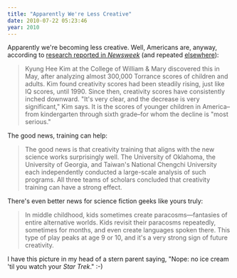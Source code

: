 ```yaml
---
title: "Apparently We're Less Creative"
date: 2010-07-22 05:23:46
year: 2010
---
```

Apparently we're becoming less creative. Well, Americans are, anyway, according to <a href="http://www.newsweek.com/2010/07/10/the-creativity-crisis.html">research reported in <em>Newsweek</em></a> (and repeated <a href="http://computinged.wordpress.com/2010/07/20/the-creativity-crisis-newsweek/">elsewhere</a>):
<blockquote>Kyung Hee Kim at the College of William &amp; Mary discovered this in  May, after analyzing almost 300,000 Torrance scores of children and  adults. Kim found creativity scores had been steadily rising, just like  IQ scores, until 1990. Since then, creativity scores have consistently  inched downward. "It's very clear, and the decrease is very  significant," Kim says. It is the scores of younger children in  America–from kindergarten through sixth grade–for whom the decline is  "most serious."</blockquote>
The good news, training can help:
<blockquote>The good news is that creativity training that aligns with the new  science works surprisingly well. The University of Oklahoma, the  University of Georgia, and Taiwan's National Chengchi University each  independently conducted a large-scale analysis of such programs. All  three teams of scholars concluded that creativity training can have a  strong effect.</blockquote>
There's even better news for science fiction geeks like yours truly:
<blockquote>In middle childhood, kids sometimes create paracosms—fantasies of entire  alternative worlds. Kids revisit their paracosms repeatedly, sometimes  for months, and even create languages spoken there. This type of play  peaks at age 9 or 10, and it's a very strong sign of future creativity.</blockquote>
I have this picture in my head of a stern parent saying, "Nope: no ice cream 'til you watch your <em>Star Trek</em>." :-)
